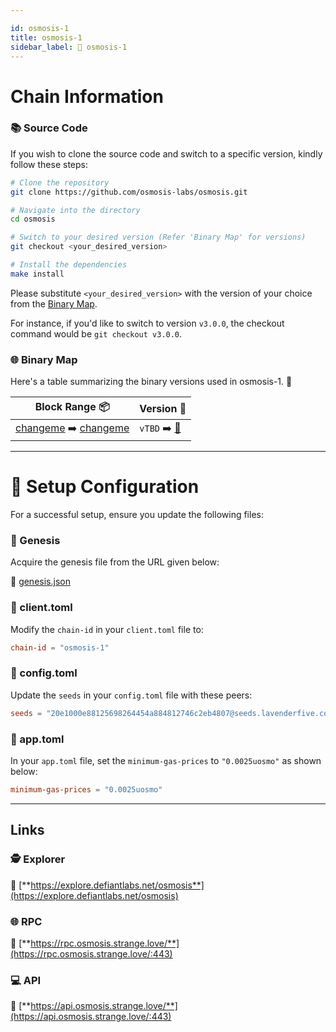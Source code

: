 ```yaml
---

id: osmosis-1
title: osmosis-1
sidebar_label: 🔗 osmosis-1
---
```

# Chain Information

### 📚 Source Code

If you wish to clone the source code and switch to a specific version, kindly follow these steps:

```bash
# Clone the repository
git clone https://github.com/osmosis-labs/osmosis.git

# Navigate into the directory
cd osmosis

# Switch to your desired version (Refer 'Binary Map' for versions)
git checkout <your_desired_version>

# Install the dependencies
make install
```

Please substitute `<your_desired_version>` with the version of your choice from the [Binary Map](#-binary-map).

For instance, if you'd like to switch to version `v3.0.0`, the checkout command would be `git checkout v3.0.0`.

### 🌐 Binary Map 

Here's a table summarizing the binary versions used in osmosis-1. 🚀

| Block Range  📦                                                    | Version 📔 |
|------------------------------------------------------------|------------|
| [changeme](https://www.mintscan.io/osmosis/blocks/1) ➡️ [changeme](https://www.mintscan.io/osmosis/blocks/1)       | `vTBD` ➡️ [🔗](https://en.wikipedia.org/wiki/HTTP_404)   |


---
# 🚀 Setup Configuration

For a successful setup, ensure you update the following files:

### 📂 Genesis

Acquire the genesis file from the URL given below:

🔗 [genesis.json](https://media.githubusercontent.com/media/osmosis-labs/networks/main/osmosis-1/genesis.json)

### 📂 client.toml

Modify the `chain-id` in your `client.toml` file to:

```toml
chain-id = "osmosis-1"
```

### 📂 config.toml

Update the `seeds` in your `config.toml` file with these peers:

```toml
seeds = "20e1000e88125698264454a884812746c2eb4807@seeds.lavenderfive.com:12556,3cc024d1c760c9cd96e6413abaf3b36a8bdca58e@seeds.goldenratiostaking.net:1630,4dac1272a42e6b9e3ae3766304e12f1cb09ecbf0@osmosis-seed.panthea.eu:40656,ade4d8bc8cbe014af6ebdf3cb7b1e9ad36f412c0@seeds.polkachu.com:12556,ebc272824924ea1a27ea3183dd0b9ba713494f83@osmosis-mainnet-seed.autostake.com:26716,f515a8599b40f0e84dfad935ba414674ab11a668@osmosis.blockpane.com:26656"
```

### 📂 app.toml

In your `app.toml` file, set the `minimum-gas-prices` to `"0.0025uosmo"` as shown below:

```toml
minimum-gas-prices = "0.0025uosmo"
```
---

## Links

### 🕵️ **Explorer**

🔗 [**https://explore.defiantlabs.net/osmosis**](https://explore.defiantlabs.net/osmosis)

### 🌐 **RPC** 

🔗 [**https://rpc.osmosis.strange.love/**](https://rpc.osmosis.strange.love/:443)

### 💻 **API**

🔗 [**https://api.osmosis.strange.love/**](https://api.osmosis.strange.love/:443)